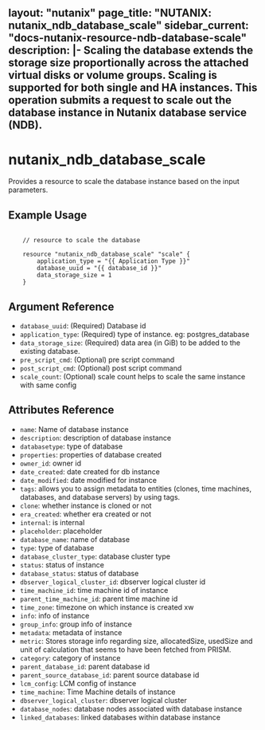 layout: "nutanix"
page_title: "NUTANIX: nutanix_ndb_database_scale"
sidebar_current: "docs-nutanix-resource-ndb-database-scale"
description: |-
  Scaling the database extends the storage size proportionally across the attached virtual disks or volume groups. Scaling is supported for both single and HA instances.
  This operation submits a request to scale out the database instance in Nutanix database service (NDB).
---

# nutanix_ndb_database_scale

Provides a resource to scale the database instance based on the input parameters. 

## Example Usage

```hcl

    // resource to scale the database

    resource "nutanix_ndb_database_scale" "scale" {
        application_type = "{{ Application Type }}"
        database_uuid = "{{ database_id }}"
        data_storage_size = 1
    }
```

## Argument Reference

* `database_uuid`: (Required) Database id
* `application_type`: (Required) type of instance. eg: postgres_database
* `data_storage_size`: (Required) data area (in GiB) to be added to the existing database.
* `pre_script_cmd`: (Optional) pre script command
* `post_script_cmd`: (Optional) post script command
* `scale_count`: (Optional) scale count helps to scale the same instance with same config


## Attributes Reference

* `name`: Name of database instance
* `description`: description of database instance
* `databasetype`: type of database
* `properties`: properties of database created
* `owner_id`: owner id
* `date_created`: date created for db instance
* `date_modified`: date modified for instance
* `tags`: allows you to assign metadata to entities (clones, time machines, databases, and database servers) by using tags.
* `clone`: whether instance is cloned or not
* `era_created`: whether era created or not
* `internal`: is internal
* `placeholder`: placeholder 
* `database_name`: name of database
* `type`: type of database
* `database_cluster_type`: database cluster type
* `status`: status of instance
* `database_status`: status of database
* `dbserver_logical_cluster_id`: dbserver logical cluster id
* `time_machine_id`: time machine id of instance 
* `parent_time_machine_id`: parent time machine id
* `time_zone`: timezone on which instance is created xw
* `info`: info of instance
* `group_info`: group info of instance
* `metadata`: metadata of instance
* `metric`: Stores storage info regarding size, allocatedSize, usedSize and unit of calculation that seems to have been fetched from PRISM.
* `category`: category of instance
* `parent_database_id`: parent database id
* `parent_source_database_id`: parent source database id
* `lcm_config`: LCM config of instance
* `time_machine`: Time Machine details of instance
* `dbserver_logical_cluster`: dbserver logical cluster
* `database_nodes`: database nodes associated with database instance 
* `linked_databases`: linked databases within database instance
